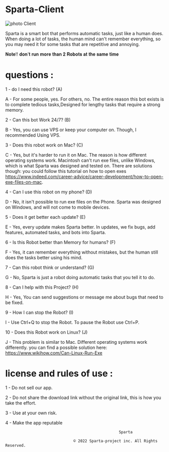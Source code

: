 #                                                                         Sparta-Client

![photo Client](https://user-images.githubusercontent.com/101429553/170903378-57540333-9d94-48fb-b25f-02c769b98940.png)

Sparta is a smart bot that performs automatic tasks, just like a human does. When doing a lot of tasks, the human mind can't remember everything, so
you may need it for some tasks that are repetitive and annoying.

𝐍𝐨𝐭𝐞!! 𝐝𝐨𝐧'𝐭 𝐫𝐮𝐧 𝐦𝐨𝐫𝐞 𝐭𝐡𝐚𝐧 𝟐 𝐑𝐨𝐛𝐨𝐭𝐬 𝐚𝐭 𝐭𝐡𝐞 𝐬𝐚𝐦𝐞 𝐭𝐢𝐦𝐞

# questions :

1 - do I need this robot? (A)

A - For some people, yes. For others, no. The entire reason this bot exists is to complete tedious tasks,Designed for lengthy tasks that require a strong memory.

2 - Can this bot Work 24/7? (B)

B - Yes, you can use VPS or keep your computer on. Though, I recommended Using VPS.

3 - Does this robot work on Mac? (C)

C - Yes, but it's harder to run it on Mac. The reason is how different operating systems work. Macintosh can't run exe files, unlike Windows, which is what Sparta was designed and tested on. There are solutions though: you could follow this tutorial on how to open exes https://www.indeed.com/career-advice/career-development/how-to-open-exe-files-on-mac.

4 - Can I use this robot on my phone? (D)

D - No, it isn't possible to run exe files on the Phone. Sparta was designed on Windows, and will not come to mobile devices.

5 - Does it get better each update? (E)

E - Yes, every update makes Sparta better. In updates, we fix bugs, add features, automated tasks, and bots into Sparta.

6 - Is this Robot better than Memory for humans? (F)

F - Yes, it can remember everything without mistakes, but the human still does the tasks better using his mind.

7 - Can this robot think or understand? (G)

G - No, Sparta is just a robot doing automatic tasks that you tell it to do.

8 - Can I help with this Project? (H)

H - Yes, You can send suggestions or message me about bugs that need to be fixed.

9 - How I can stop the Robot? (I)

I - Use Ctrl+Q to stop the Robot. To pause the Robot use Ctrl+P.

10 - Does this Robot work on Linux? (J)

J - This problem is similar to Mac. Different operating systems work differently. you can find a possible solution here: https://www.wikihow.com/Can-Linux-Run-Exe


#                                                 license and rules of use :

1 - Do not sell our app.

2 - Do not share the download link without the original link, this is how you take the effort.

3 - Use at your own risk.

4 - Make the app reputable

                                                      Sparta

                                  © 2022 Sparta-project inc. All Rights Reserved.
